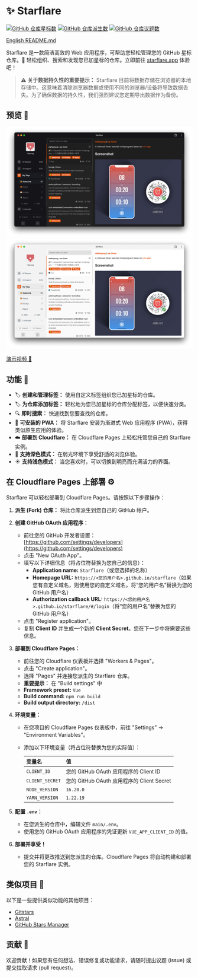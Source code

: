 # ✨ Starflare

[![GitHub 仓库星标数](https://img.shields.io/github/stars/nieheyong/starflare)](https://github.com/nieheyong/starflare/stargazers)
[![GitHub 仓库派生数](https://img.shields.io/github/forks/nieheyong/starflare)](https://github.com/nieheyong/starflare/network/members)
[![GitHub 仓库议题数](https://img.shields.io/github/issues/nieheyong/starflare)](https://github.com/nieheyong/starflare/issues)

[English README.md](README.md)

Starflare 是一款简洁高效的 Web 应用程序，可帮助您轻松管理您的 GitHub 星标仓库。🌟 轻松组织、搜索和发现您已加星标的仓库。立即前往 [starflare.app](https://starflare.app) 体验吧！

> ⚠️ **关于数据持久性的重要提示：** Starflare 目前将数据存储在浏览器的本地存储中。这意味着清除浏览器数据或使用不同的浏览器/设备将导致数据丢失。为了确保数据的持久性，我们强烈建议您定期导出数据作为备份。

## 预览 📸

![深色主题](./src/assets/img/dark.png)
![浅色主题](./src/assets/img/light.png)

[演示视频 🎥](https://github.com/nieheyong/starflare/assets/9368693/81e3a5d3-6c2c-4b87-9897-22fe9c02ca7b)

## 功能 🚀

*   🏷️ **创建和管理标签：** 使用自定义标签组织您已加星标的仓库。
*   🏷️ **为仓库添加标签：** 轻松地为您已加星标的仓库分配标签，以便快速分类。
*   🔍 **即时搜索：** 快速找到您要查找的仓库。
*   📱 **可安装的 PWA：** 将 Starflare 安装为渐进式 Web 应用程序 (PWA)，获得类似原生应用的体验。
*   ☁️ **部署到 Cloudflare：** 在 Cloudflare Pages 上轻松托管您自己的 Starflare 实例。
*   🌙 **支持深色模式：** 在弱光环境下享受舒适的浏览体验。
*   ☀️ **支持浅色模式：** 当您喜欢时，可以切换到明亮而充满活力的界面。

## 在 Cloudflare Pages 上部署 ⚙️

Starflare 可以轻松部署到 Cloudflare Pages。请按照以下步骤操作：

1. **派生 (Fork) 仓库：** 将此仓库派生到您自己的 GitHub 帐户。

2. **创建 GitHub OAuth 应用程序：**
    *   前往您的 GitHub 开发者设置：[https://github.com/settings/developers](https://github.com/settings/developers)
    *   点击 "New OAuth App"。
    *   填写以下详细信息（将占位符替换为您自己的信息）：
        *   **Application name:** `Starflare`（或您选择的名称）
        *   **Homepage URL:** `https://<您的用户名>.github.io/starflare`（如果您有自定义域名，则使用您的自定义域名，将“您的用户名”替换为您的 GitHub 用户名）
        *   **Authorization callback URL:** `https://<您的用户名>.github.io/starflare/#/login`（将“您的用户名”替换为您的 GitHub 用户名）
    *   点击 "Register application"。
    *   复制 **Client ID** 并生成一个新的 **Client Secret**。您在下一步中将需要这些信息。

3. **部署到 Cloudflare Pages：**
    *   前往您的 Cloudflare 仪表板并选择 "Workers & Pages"。
    *   点击 "Create application"。
    *   选择 "Pages" 并连接您派生的 Starflare 仓库。
    *   **重要提示：** 在 "Build settings" 中
      *   **Framework preset:** `Vue`
      *   **Build command:**  `npm run build`
      *   **Build output directory:** `/dist`

4. **环境变量：**
    *   在您项目的 Cloudflare Pages 仪表板中，前往 "Settings" -> "Environment Variables"。
    *   添加以下环境变量（将占位符替换为您的实际值）：

        | 变量名          | 值                                       |
        | :--------------- | :--------------------------------------- |
        | `CLIENT_ID`      | 您的 GitHub OAuth 应用程序的 Client ID    |
        | `CLIENT_SECRET` | 您的 GitHub OAuth 应用程序的 Client Secret |
        | `NODE_VERSION`  | `16.20.0`                               |
        | `YARN_VERSION`  | `1.22.19`                               |

5. **配置 `.env`：**
    *   在您派生的仓库中，编辑文件 `main/.env`。
    *   使用您的 GitHub OAuth 应用程序的凭证更新 `VUE_APP_CLIENT_ID` 的值。

6. **部署并享受！**
    *   提交并将更改推送到您派生的仓库。Cloudflare Pages 将自动构建和部署您的 Starflare 实例。

## 类似项目 🤝

以下是一些提供类似功能的其他项目：

*   [Gitstars](https://github.com/cfour-hi/gitstars)
*   [Astral](https://github.com/astralapp/astral)
*   [GitHub Stars Manager](https://github.com/raythunder/github-stars-manager)

## 贡献 👥

欢迎贡献！如果您有任何想法、错误修复或功能请求，请随时提出议题 (issue) 或提交拉取请求 (pull request)。
